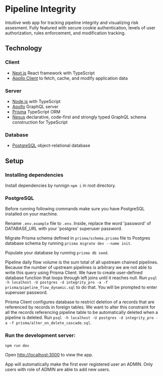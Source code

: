 # Pipeline Integrity

Intuitive web app for tracking pipeline integrity and visualizing risk assesment. Fully featured with secure cookie authentication, levels of user authorization, rules enforcement, and modification tracking.

## Technology

### Client
- [Next.js](https://nextjs.org/) React framework with TypeScript
- [Apollo Client](https://www.apollographql.com/docs/react) to fetch, cache, and modify application data

### Server
- [Node.js](https://nodejs.dev/learn/nodejs-with-typescript) with TypeScript
- [Apollo](https://www.apollographql.com/docs/apollo-server/) GraphQL server
- [Prisma](https://www.prisma.io/docs/getting-started) TypeScript ORM
- [Nexus](https://nexusjs.org/) declarative, code-first and strongly typed GraphQL schema construction for TypeScript

### Database
- [PostgreSQL](https://www.postgresql.org/) object-relational database

## Setup

### Installing dependencies
Install dependencies by runnign `npm i` in root directory.

### PostgreSQL
Before running following commands make sure you have PostgreSQL installed on your machine.

Rename `.env.example` file to `.env`. Inside, replace the word 'password' of DATABASE_URL with your 'postgres' superuser password.

Migrate Prisma schema defined in `prisma/schema.prisma` file to Postgres database schema by running `prisma migrate dev --name init`.

Populate your database by running `prisma db seed`.

Pipeline daily flow volume is the sum total of all upstream chained pipelines. Because the number of upstream pipelines is arbitrary we are not able to write this query using Prisma Client. We have to create user-defined database function that loops through left joins until it reaches null. Run `psql -h localhost -U postgres -d integrity_pro -a -f prisma/pipeline_flow_dynamic.sql` to do that. You will be prompted to enter superuser password.

Prisma Client configures database to restrict deletion of a records that are referenced by records in foreign tables. We want to alter this constraint for all the records referencing pipeline table to be automatically deleted when a pipeline is deleted. Run `psql -h localhost -U postgres -d integrity_pro -a -f prisma/alter_on_delete_cascade.sql`.

### Run the development server:

`npm run dev`

Open [http://localhost:3000](http://localhost:3000) to view the app.

App will automatically make the first ever registered user an ADMIN. Only users with role of ADMIN are able to add new users.